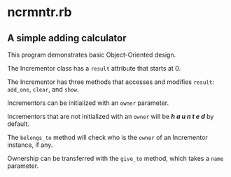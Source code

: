 # ncrmntr.rb

## A simple adding calculator

This program demonstrates basic Object-Oriented design.

The Incrementor class has a `result` attribute that starts at 0.

The Incrementor has three methods that accesses and modifies `result`: `add_one`, `clear`, and `show`.

Incrementors can be initialized with an `owner` parameter.

Incrementors that are not initialized with an `owner` will be ***h a u n t e d*** by default.

The `belongs_to` method will check who is the `owner` of an Incrementor instance, if any.

Ownership can be transferred with the `give_to` method, which takes a `name` parameter.